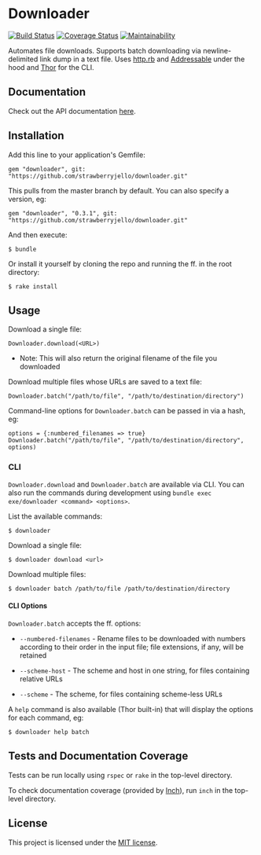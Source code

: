 # Downloader

[![Build Status](https://travis-ci.org/strawberryjello/downloader.svg?branch=master)](https://travis-ci.org/strawberryjello/downloader)
[![Coverage Status](https://coveralls.io/repos/github/strawberryjello/downloader/badge.svg?branch=master)](https://coveralls.io/github/strawberryjello/downloader?branch=master)
[![Maintainability](https://api.codeclimate.com/v1/badges/3daad91d43a6ba971351/maintainability)](https://codeclimate.com/github/strawberryjello/downloader/maintainability)

Automates file downloads. Supports batch downloading via newline-delimited link dump in a text file. Uses [http.rb](https://github.com/httprb/http) and [Addressable](https://github.com/sporkmonger/addressable) under the hood and [Thor](https://github.com/erikhuda/thor) for the CLI.

## Documentation

Check out the API documentation [here](https://rubydoc.info/github/strawberryjello/downloader/master).

## Installation

Add this line to your application's Gemfile:

```
gem "downloader", git: "https://github.com/strawberryjello/downloader.git"
```

This pulls from the master branch by default. You can also specify a version, eg:

```
gem "downloader", "0.3.1", git: "https://github.com/strawberryjello/downloader.git"
```

And then execute:

    $ bundle

Or install it yourself by cloning the repo and running the ff. in the root directory:

    $ rake install

## Usage

Download a single file:

```
Downloader.download(<URL>)
```

- Note: This will also return the original filename of the file you downloaded

Download multiple files whose URLs are saved to a text file:

```
Downloader.batch("/path/to/file", "/path/to/destination/directory")
```

Command-line options for `Downloader.batch` can be passed in via a hash, eg:

```
options = {:numbered_filenames => true}
Downloader.batch("/path/to/file", "/path/to/destination/directory", options)
```

### CLI

`Downloader.download` and `Downloader.batch` are available via CLI. You can also run the commands during development using `bundle exec exe/downloader <command> <options>`.

List the available commands:

    $ downloader

Download a single file:

    $ downloader download <url>

Download multiple files:

    $ downloader batch /path/to/file /path/to/destination/directory

#### CLI Options

`Downloader.batch` accepts the ff. options:

- `--numbered-filenames` - Rename files to be downloaded with numbers according to their order in the input file; file extensions, if any, will be retained

- `--scheme-host` - The scheme and host in one string, for files containing relative URLs

- `--scheme` - The scheme, for files containing scheme-less URLs

A `help` command is also available (Thor built-in) that will display the options for each command, eg:

    $ downloader help batch

## Tests and Documentation Coverage

Tests can be run locally using `rspec` or `rake` in the top-level directory.

To check documentation coverage (provided by [Inch](https://github.com/rrrene/inch)), run `inch` in the top-level directory.

## License

This project is licensed under the [MIT license](https://choosealicense.com/licenses/mit/).
